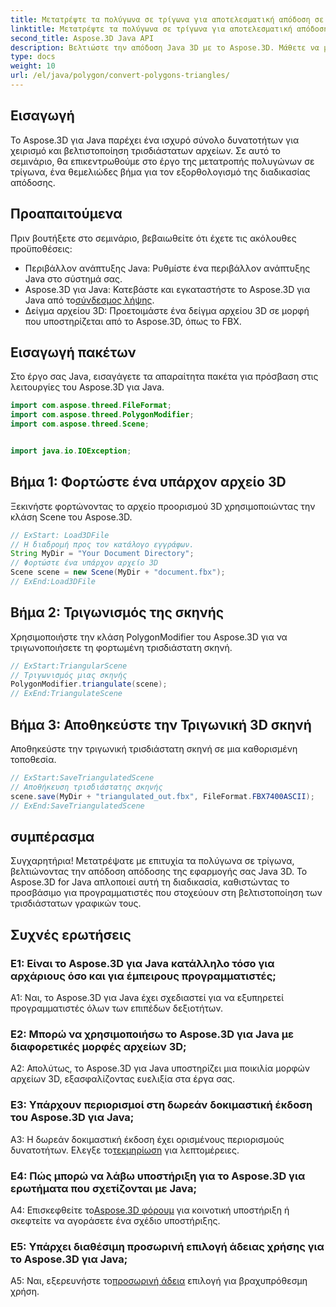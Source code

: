 ```yaml
---
title: Μετατρέψτε τα πολύγωνα σε τρίγωνα για αποτελεσματική απόδοση σε Java 3D
linktitle: Μετατρέψτε τα πολύγωνα σε τρίγωνα για αποτελεσματική απόδοση σε Java 3D
second_title: Aspose.3D Java API
description: Βελτιώστε την απόδοση Java 3D με το Aspose.3D. Μάθετε να μετατρέπετε πολύγωνα σε τρίγωνα για βέλτιστη απόδοση. Κάντε λήψη τώρα για μια απρόσκοπτη εμπειρία ανάπτυξης 3D.
type: docs
weight: 10
url: /el/java/polygon/convert-polygons-triangles/
---
```

## Εισαγωγή

Το Aspose.3D για Java παρέχει ένα ισχυρό σύνολο δυνατοτήτων για χειρισμό και βελτιστοποίηση τρισδιάστατων αρχείων. Σε αυτό το σεμινάριο, θα επικεντρωθούμε στο έργο της μετατροπής πολυγώνων σε τρίγωνα, ένα θεμελιώδες βήμα για τον εξορθολογισμό της διαδικασίας απόδοσης.

## Προαπαιτούμενα

Πριν βουτήξετε στο σεμινάριο, βεβαιωθείτε ότι έχετε τις ακόλουθες προϋποθέσεις:

- Περιβάλλον ανάπτυξης Java: Ρυθμίστε ένα περιβάλλον ανάπτυξης Java στο σύστημά σας.
-  Aspose.3D για Java: Κατεβάστε και εγκαταστήστε το Aspose.3D για Java από το[σύνδεσμος λήψης](https://releases.aspose.com/3d/java/).
- Δείγμα αρχείου 3D: Προετοιμάστε ένα δείγμα αρχείου 3D σε μορφή που υποστηρίζεται από το Aspose.3D, όπως το FBX.

## Εισαγωγή πακέτων

Στο έργο σας Java, εισαγάγετε τα απαραίτητα πακέτα για πρόσβαση στις λειτουργίες του Aspose.3D για Java.

```java
import com.aspose.threed.FileFormat;
import com.aspose.threed.PolygonModifier;
import com.aspose.threed.Scene;


import java.io.IOException;
```

## Βήμα 1: Φορτώστε ένα υπάρχον αρχείο 3D

Ξεκινήστε φορτώνοντας το αρχείο προορισμού 3D χρησιμοποιώντας την κλάση Scene του Aspose.3D.

```java
// ExStart: Load3DFile
// Η διαδρομή προς τον κατάλογο εγγράφων.
String MyDir = "Your Document Directory";
// Φορτώστε ένα υπάρχον αρχείο 3D
Scene scene = new Scene(MyDir + "document.fbx");
// ExEnd:Load3DFile
```

## Βήμα 2: Τριγωνισμός της σκηνής

Χρησιμοποιήστε την κλάση PolygonModifier του Aspose.3D για να τριγωνοποιήσετε τη φορτωμένη τρισδιάστατη σκηνή.

```java
// ExStart:TriangularScene
// Τριγωνισμός μιας σκηνής
PolygonModifier.triangulate(scene);
// ExEnd:TriangulateScene
```

## Βήμα 3: Αποθηκεύστε την Τριγωνική 3D σκηνή

Αποθηκεύστε την τριγωνική τρισδιάστατη σκηνή σε μια καθορισμένη τοποθεσία.

```java
// ExStart:SaveTriangulatedScene
// Αποθήκευση τρισδιάστατης σκηνής
scene.save(MyDir + "triangulated_out.fbx", FileFormat.FBX7400ASCII);
// ExEnd:SaveTriangulatedScene
```

## συμπέρασμα

Συγχαρητήρια! Μετατρέψατε με επιτυχία τα πολύγωνα σε τρίγωνα, βελτιώνοντας την απόδοση απόδοσης της εφαρμογής σας Java 3D. Το Aspose.3D for Java απλοποιεί αυτή τη διαδικασία, καθιστώντας το προσβάσιμο για προγραμματιστές που στοχεύουν στη βελτιστοποίηση των τρισδιάστατων γραφικών τους.

## Συχνές ερωτήσεις

### Ε1: Είναι το Aspose.3D για Java κατάλληλο τόσο για αρχάριους όσο και για έμπειρους προγραμματιστές;

A1: Ναι, το Aspose.3D για Java έχει σχεδιαστεί για να εξυπηρετεί προγραμματιστές όλων των επιπέδων δεξιοτήτων.

### Ε2: Μπορώ να χρησιμοποιήσω το Aspose.3D για Java με διαφορετικές μορφές αρχείων 3D;

A2: Απολύτως, το Aspose.3D για Java υποστηρίζει μια ποικιλία μορφών αρχείων 3D, εξασφαλίζοντας ευελιξία στα έργα σας.

### Ε3: Υπάρχουν περιορισμοί στη δωρεάν δοκιμαστική έκδοση του Aspose.3D για Java;

A3: Η δωρεάν δοκιμαστική έκδοση έχει ορισμένους περιορισμούς δυνατοτήτων. Ελεγξε το[τεκμηρίωση](https://reference.aspose.com/3d/java/) για λεπτομέρειες.

### Ε4: Πώς μπορώ να λάβω υποστήριξη για το Aspose.3D για ερωτήματα που σχετίζονται με Java;

 A4: Επισκεφθείτε το[Aspose.3D φόρουμ](https://forum.aspose.com/c/3d/18) για κοινοτική υποστήριξη ή σκεφτείτε να αγοράσετε ένα σχέδιο υποστήριξης.

### Ε5: Υπάρχει διαθέσιμη προσωρινή επιλογή άδειας χρήσης για το Aspose.3D για Java;

 A5: Ναι, εξερευνήστε το[προσωρινή άδεια](https://purchase.aspose.com/temporary-license/) επιλογή για βραχυπρόθεσμη χρήση.